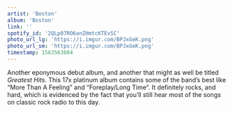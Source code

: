 ```yaml
---
artist: 'Boston'
album: 'Boston'
link: ''
spotify_id: '2QLp07RO6anZHmtcKTEvSC'
photo_url_lg: 'https://i.imgur.com/BPJxGeK.png'
photo_url_sm: 'https://i.imgur.com/BPJxGeK.png'
timestamp: 1563563684
---
```

Another eponymous debut album, and another that might as well be titled *Greatest Hits*. This 17x platinum album contains some of the band’s best like “More Than A Feeling” and “Foreplay/Long Time”. It definitely rocks, and hard, which is evidenced by the fact that you’ll still hear most of the songs on classic rock radio to this day.